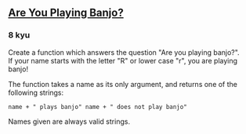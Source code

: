 <h2><a href=https://www.codewars.com/kata/53af2b8861023f1d88000832/train/javascript target="_blank">Are You Playing Banjo?</a></h2><h3>8 kyu</h3><p>Create a function which answers the question "Are you playing banjo?".<br>If your name starts with the letter "R" or lower case "r", you are playing banjo!</p><p>The function takes a name as its only argument, and returns one of the following strings:</p><pre><code>name + " plays banjo" name + " does not play banjo"</code></pre><p>Names given are always valid strings.</p>